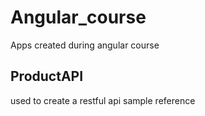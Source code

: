 # Angular_course
Apps created during angular course 

## ProductAPI
used to create a restful api sample reference
